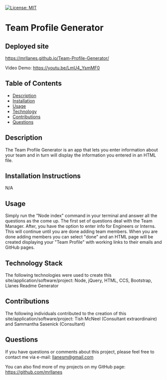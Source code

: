 [![License: MIT](https://img.shields.io/badge/License-MIT-yellow.svg)](https://opensource.org/licenses/MIT)

# Team Profile Generator

## Deployed site

https://mrllanes.github.io/Team-Profile-Generator/

Video Demo: https://youtu.be/LmU4_YsmMF0

## Table of Contents

-   [Description](#description)
-   [Installation](#installation)
-   [Usage](#usage)
-   [Technology](#technology)
-   [Contributions](#contributions)
-   [Questions](#questions)

## Description

The Team Profile Generator is an app that lets you enter information about your team and in turn will display the information you entered in an HTML file.

## Installation Instructions

N/A

## Usage

Simply run the "Node index" command in your terminal and answer all the questions as the come up. The first set of questions deal with the Team Manager. After, you have the option to enter info for Engineers or Interns. This will continue until you are done adding team members. When you are done adding members you can select "done" and an HTML page will be created displaying your "Team Profile" with working links to their emails and GitHub pages.

## Technology Stack

The following technologies were used to create this site/application/software/project:
Node, jQuery, HTML, CCS, Bootstrap, Llanes Readme Generator

## Contributions

The following individuals contributed to the creation of this site/application/software/project:
Tish McNeel (Consultant extraordinaire) and Sammantha Sasenick (Consultant)

## Questions

If you have questions or comments about this project, please feel free to contact me via e-mail:
llanesm@gmail.com

You can also find more of my projects on my GitHub page:
https://github.com/mrllanes
